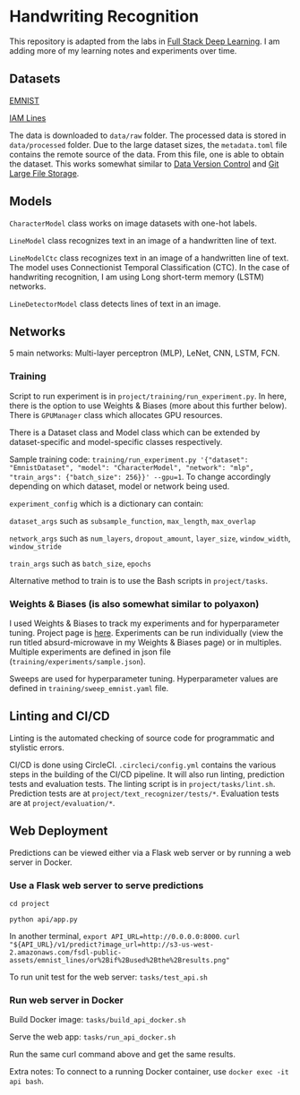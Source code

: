 # Handwriting Recognition

This repository is adapted from the labs in [Full Stack Deep Learning](https://github.com/full-stack-deep-learning/fsdl-text-recognizer-project). I am adding more of my learning notes and experiments over time.

## Datasets

[EMNIST](https://www.nist.gov/itl/products-and-services/emnist-dataset)

[IAM Lines](https://fki.tic.heia-fr.ch/databases/iam-handwriting-database)

The data is downloaded to `data/raw` folder. The processed data is stored in `data/processed` folder. Due to the large dataset sizes, the `metadata.toml` file contains the remote source of the data. From this file, one is able to obtain the dataset. This works somewhat similar to [Data Version Control](https://dvc.org/) and [Git Large File Storage](https://git-lfs.github.com/). 

## Models

`CharacterModel` class works on image datasets with one-hot labels.

`LineModel` class recognizes text in an image of a handwritten line of text. 

`LineModelCtc` class recognizes text in an image of a handwritten line of text. The model uses Connectionist Temporal Classification (CTC). In the case of handwriting recognition, I am using Long short-term memory (LSTM) networks. 

`LineDetectorModel` class detects lines of text in an image. 

## Networks

5 main networks: Multi-layer perceptron (MLP), LeNet, CNN, LSTM, FCN.

### Training

Script to run experiment is in `project/training/run_experiment.py`. In here, there is the option to use Weights & Biases (more about this further below). There is `GPUManager` class which allocates GPU resources. 

There is a Dataset class and Model class which can be extended by dataset-specific and model-specific classes respectively. 

Sample training code: `training/run_experiment.py '{"dataset": "EmnistDataset", "model": "CharacterModel", "network": "mlp", "train_args": {"batch_size": 256}}' --gpu=1`. To change accordingly depending on which dataset, model or network being used. 

`experiment_config` which is a dictionary can contain: 

`dataset_args` such as `subsample_function`, `max_length`, `max_overlap`

`network_args` such as `num_layers`, `dropout_amount`, `layer_size`, `window_width`, `window_stride`

`train_args` such as `batch_size`, `epochs`

Alternative method to train is to use the Bash scripts in `project/tasks`.

### Weights & Biases (is also somewhat similar to polyaxon)

I used Weights & Biases to track my experiments and for hyperparameter tuning. Project page is [here](https://wandb.ai/desiree/handwriting-recognition-project_training?workspace=user-desiree). Experiments can be run individually (view the run titled absurd-microwave in my Weights & Biases page) or in multiples. Multiple experiments are defined in json file (`training/experiments/sample.json`).

Sweeps are used for hyperparameter tuning. Hyperparameter values are defined in `training/sweep_emnist.yaml` file. 

## Linting and CI/CD

Linting is the automated checking of source code for programmatic and stylistic errors. 

CI/CD is done using CircleCI. `.circleci/config.yml` contains the various steps in the building of the CI/CD pipeline. It will also run linting, prediction tests and evaluation tests. The linting script is in `project/tasks/lint.sh`. Prediction tests are at `project/text_recognizer/tests/*`. Evaluation tests are at `project/evaluation/*`. 

## Web Deployment

Predictions can be viewed either via a Flask web server or by running a web server in Docker. 

### Use a Flask web server to serve predictions

`cd project`

`python api/app.py`

In another terminal, `export API_URL=http://0.0.0.0:8000`.
`curl "${API_URL}/v1/predict?image_url=http://s3-us-west-2.amazonaws.com/fsdl-public-assets/emnist_lines/or%2Bif%2Bused%2Bthe%2Bresults.png"`

To run unit test for the web server: `tasks/test_api.sh`

### Run web server in Docker

Build Docker image: `tasks/build_api_docker.sh`

Serve the web app: `tasks/run_api_docker.sh`

Run the same curl command above and get the same results.

Extra notes: To connect to a running Docker container, use `docker exec -it api bash`. 

